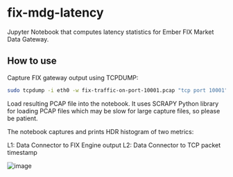 # fix-mdg-latency
Jupyter Notebook that computes latency statistics for Ember FIX Market Data Gateway.


## How to use

Capture FIX gateway output using TCPDUMP:
```sh
sudo tcpdump -i eth0 -w fix-traffic-on-port-10001.pcap "tcp port 10001"
```

Load resulting PCAP file into the notebook. It uses SCRAPY Python library for loading PCAP files which may be slow for large capture files, so please be patient.

The notebook captures and prints HDR histogram of two metrics:

L1: Data Connector to FIX Engine output
L2: Data Connector to TCP packet timestamp

![image](https://github.com/andymalakov/fix-mdg-latency/assets/1916494/6c335650-5eeb-4f13-b5ab-679805031061)
